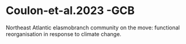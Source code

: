 # Coulon-et-al.2023 -GCB
Northeast Atlantic elasmobranch community on the move: functional reorganisation in response to climate change.
